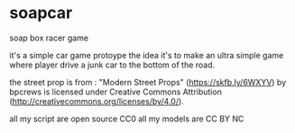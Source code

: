 # soapcar
soap box racer game

it's a simple car game protoype
the idea it's to make an ultra simple game where player drive a junk car to the bottom of the road.

the street prop is from : "Modern Street Props" (https://skfb.ly/6WXYV) by bpcrews is licensed under Creative Commons Attribution (http://creativecommons.org/licenses/by/4.0/).

all my script are open source CC0
all my models are CC BY NC
